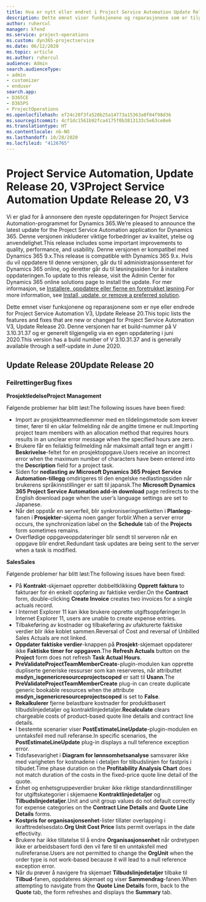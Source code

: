 ```yaml
---
title: Hva er nytt eller endret i Project Service Automation Update Release 20, V3
description: Dette emnet viser funksjonene og reparasjonene som er tilgjengelig i Project Service Automation Update Release 20, V3
author: ruhercul
manager: kfend
ms.service: project-operations
ms.custom: dyn365-projectservice
ms.date: 06/12/2020
ms.topic: article
ms.author: ruhercul
audience: Admin
search.audienceType:
- admin
- customizer
- enduser
search.app:
- D365CE
- D365PS
- ProjectOperations
ms.openlocfilehash: ef24c20f3fa520b25a14773a15363a0f04f98d36
ms.sourcegitcommit: 4cf1dc1561b92fca4175f0b3813133c5e63ce8e6
ms.translationtype: HT
ms.contentlocale: nb-NO
ms.lasthandoff: 10/28/2020
ms.locfileid: "4126765"
---
```

# <a name="project-service-automation-update-release-20-v3"></a><span data-ttu-id="5466c-103">Project Service Automation, Update Release 20, V3</span><span class="sxs-lookup"><span data-stu-id="5466c-103">Project Service Automation Update Release 20, V3</span></span>

<span data-ttu-id="5466c-104">Vi er glad for å annonsere den nyeste oppdateringen for Project Service Automation-programmet for Dynamics 365.</span><span class="sxs-lookup"><span data-stu-id="5466c-104">We’re pleased to announce the latest update for the Project Service Automation application for Dynamics 365.</span></span> <span data-ttu-id="5466c-105">Denne versjonen inkluderer viktige forbedringer av kvalitet, ytelse og anvendelighet.</span><span class="sxs-lookup"><span data-stu-id="5466c-105">This release includes some important improvements to quality, performance, and usability.</span></span> <span data-ttu-id="5466c-106">Denne versjonen er kompatibel med Dynamics 365 9.x.</span><span class="sxs-lookup"><span data-stu-id="5466c-106">This release is compatible with Dynamics 365 9.x.</span></span> <span data-ttu-id="5466c-107">Hvis du vil oppdatere til denne versjonen, går du til administrasjonssenteret for Dynamics 365 online, og deretter går du til løsningssiden for å installere oppdateringen.</span><span class="sxs-lookup"><span data-stu-id="5466c-107">To update to this release, visit the Admin Center for Dynamics 365 online solutions page to install the update.</span></span> <span data-ttu-id="5466c-108">For mer informasjon, se [Installere, oppdatere eller fjerne en foretrukket løsning](https://docs.microsoft.com/power-platform/admin/install-remove-preferred-solution).</span><span class="sxs-lookup"><span data-stu-id="5466c-108">For more information, see [Install, update, or remove a preferred solution](https://docs.microsoft.com/power-platform/admin/install-remove-preferred-solution).</span></span>

<span data-ttu-id="5466c-109">Dette emnet viser funksjonene og reparasjonene som er nye eller endrede for Project Service Automation V3, Update Release 20.</span><span class="sxs-lookup"><span data-stu-id="5466c-109">This topic lists the features and fixes that are new or changed for Project Service Automation V3, Update Release 20.</span></span> <span data-ttu-id="5466c-110">Denne versjonen har et build-nummer på V 3.10.31.37 og er generelt tilgjengelig via en egen oppdatering i juni 2020.</span><span class="sxs-lookup"><span data-stu-id="5466c-110">This version has a build number of V 3.10.31.37 and is generally available through a self-update in June 2020.</span></span>

## <a name="update-release-20"></a><span data-ttu-id="5466c-111">Update Release 20</span><span class="sxs-lookup"><span data-stu-id="5466c-111">Update Release 20</span></span>

### <a name="bug-fixes"></a><span data-ttu-id="5466c-112">Feilrettinger</span><span class="sxs-lookup"><span data-stu-id="5466c-112">Bug fixes</span></span>

<span data-ttu-id="5466c-113">**Prosjektledelse**</span><span class="sxs-lookup"><span data-stu-id="5466c-113">**Project Management**</span></span>

<span data-ttu-id="5466c-114">Følgende problemer har blitt løst:</span><span class="sxs-lookup"><span data-stu-id="5466c-114">The following issues have been fixed:</span></span>

- <span data-ttu-id="5466c-115">Import av prosjektteammedlemmer med en tildelingsmetode som krever timer, fører til en uklar feilmelding når de angitte timene er null.</span><span class="sxs-lookup"><span data-stu-id="5466c-115">Importing project team members with an allocation method that requires hours results in an unclear error message when the specified hours are zero.</span></span>
- <span data-ttu-id="5466c-116">Brukere får en feilaktig feilmelding når maksimalt antall tegn er angitt i **Beskrivelse**-feltet for en prosjektoppgave.</span><span class="sxs-lookup"><span data-stu-id="5466c-116">Users receive an incorrect error when the maximum number of characters have been entered into the **Description** field for a project task.</span></span>
- <span data-ttu-id="5466c-117">Siden for **nedlasting av Microsoft Dynamics 365 Project Service Automation-tillegg** omdirigeres til den engelske nedlastingssiden når brukerens språkinnstillinger er satt til japansk.</span><span class="sxs-lookup"><span data-stu-id="5466c-117">The **Microsoft Dynamics 365 Project Service Automation add-in download** page redirects to the English download page when the user’s language settings are set to Japanese.</span></span>
- <span data-ttu-id="5466c-118">Når det oppstår en serverfeil, blir synkroniseringsetiketten i **Planlegg**-fanen i **Prosjekter**-skjema noen ganger forblir.</span><span class="sxs-lookup"><span data-stu-id="5466c-118">When a server error occurs, the synchronization label on the **Schedule** tab of the **Projects** form sometimes remains.</span></span>
- <span data-ttu-id="5466c-119">Overflødige oppgaveoppdateringer blir sendt til serveren når en oppgave blir endret.</span><span class="sxs-lookup"><span data-stu-id="5466c-119">Redundant task updates are being sent to the server when a task is modified.</span></span>

<span data-ttu-id="5466c-120">**Sales**</span><span class="sxs-lookup"><span data-stu-id="5466c-120">**Sales**</span></span>

<span data-ttu-id="5466c-121">Følgende problemer har blitt løst:</span><span class="sxs-lookup"><span data-stu-id="5466c-121">The following issues have been fixed:</span></span>

- <span data-ttu-id="5466c-122">På **Kontrakt**-skjemaet oppretter dobbeltklikking **Opprett faktura** to fakturaer for én enkelt oppføring av faktiske verdier.</span><span class="sxs-lookup"><span data-stu-id="5466c-122">On the **Contract** form, double-clicking **Create Invoice** creates two invoices for a single actuals record.</span></span>
- <span data-ttu-id="5466c-123">I Internet Explorer 11 kan ikke brukere opprette utgiftsoppføringer.</span><span class="sxs-lookup"><span data-stu-id="5466c-123">In Internet Explorer 11, users are unable to create expense entries.</span></span>
- <span data-ttu-id="5466c-124">Tilbakeføring av kostnader og tilbakeføring av ufakturerte faktiske verdier blir ikke koblet sammen.</span><span class="sxs-lookup"><span data-stu-id="5466c-124">Reversal of Cost and reversal of Unbilled Sales Actuals are not linked.</span></span>
- <span data-ttu-id="5466c-125">**Oppdater faktiske verdier**-knappen på **Prosjekt**-skjemaet oppdaterer ikke **Faktiske timer for oppgaven**.</span><span class="sxs-lookup"><span data-stu-id="5466c-125">The **Refresh Actuals** button on the **Project** form does not refresh **Task Actual Hours**.</span></span>
- <span data-ttu-id="5466c-126">**PreValidateProjectTeamMemberCreate**-plugin-modulen kan opprette dupliserte generiske ressurser som kan reserveres, når attributtet **msdyn_isgenericresourceprojectscoped** er satt til **Usann**.</span><span class="sxs-lookup"><span data-stu-id="5466c-126">The **PreValidateProjectTeamMemberCreate** plug-in can create duplicate generic bookable resources when the attribute **msdyn_isgenericresourceprojectscoped** is set to **False**.</span></span>
- <span data-ttu-id="5466c-127">**Rekalkulerer** fjerne belastbare kostnader for produktbasert tilbudslinjedetaljer og kontraktlinjedetaljer.</span><span class="sxs-lookup"><span data-stu-id="5466c-127">**Recalculate** clears chargeable costs of product-based quote line details and contract line details.</span></span>
- <span data-ttu-id="5466c-128">I bestemte scenarier viser **PostEstimateLineUpdate**-plugin-modulen en unntaksfeil med null referanse.</span><span class="sxs-lookup"><span data-stu-id="5466c-128">In specific scenarios, the **PostEstimateLineUpdate** plug-in displays a null teference exception error.</span></span>
- <span data-ttu-id="5466c-129">Tidsfasevarighet i **Diagram for lønnsomhetsanalyse** samsvarer ikke med varigheten for kostnadene i detaljen for tilbudslinjen for fastpris i tilbudet.</span><span class="sxs-lookup"><span data-stu-id="5466c-129">Time phase duration on the **Profitability Analysis Chart** does not match duration of the costs in the fixed-price quote line detail of the quote.</span></span>
- <span data-ttu-id="5466c-130">Enhet og enhetsgruppeverdier bruker ikke riktige standardinnstillinger for utgiftskategorier i skjemaene **Kontraktlinjedetaljer** og **Tilbudslinjedetaljer**.</span><span class="sxs-lookup"><span data-stu-id="5466c-130">Unit and unit group values do not default correctly for expense categories on the **Contract Line Details** and **Quote Line Details** forms.</span></span>
- <span data-ttu-id="5466c-131">**Kostpris for organisasjonsenhet**-lister tillater overlapping i ikrafttredelsesdato.</span><span class="sxs-lookup"><span data-stu-id="5466c-131">**Org Unit Cost Price** lists permit overlaps in the date effectivity.</span></span>
- <span data-ttu-id="5466c-132">Brukere har ikke tillatelse til å endre **Organisasjonsenhet** når ordretypen ikke er arbeidsbasert fordi den vil føre til en unntaksfeil med nullreferanse.</span><span class="sxs-lookup"><span data-stu-id="5466c-132">Users are not permitted to change the **OrgUnit** when the order type is not work-based because it will lead to a null reference exception error.</span></span>
- <span data-ttu-id="5466c-133">Når du prøver å navigere fra skjemaet **Tilbudslinjedetaljer** tilbake til **Tilbud**-fanen, oppdateres skjemaet og viser **Sammendrag**-fanen.</span><span class="sxs-lookup"><span data-stu-id="5466c-133">When attempting to navigate from the **Quote Line Details** form, back to the **Quote** tab, the form refreshes and displays the **Summary** tab.</span></span>
